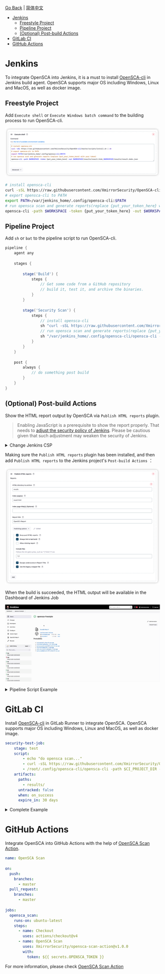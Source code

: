 [Go Back](/docs/README.md) | [简体中文](./CICD-zh_CN.md)

- [Jenkins](#jenkins)
  - [Freestyle Project](#freestyle-project)
  - [Pipeline Project](#pipeline-project)
  - [(Optional) Post-build Actions](#optional-post-build-actions)
- [GitLab CI](#gitlab-ci)
- [GitHub Actions](#github-actions)

# Jenkins

To integrate OpenSCA into Jenkins, it is a must to install [OpenSCA-cli](https://github.com/XmirrorSecurity/OpenSCA-cli) in Jenkins build agent. OpenSCA supports major OS including Windows, Linux and MacOS, as well as docker image.

## Freestyle Project

Add `Execute shell` or `Execute Windows batch command` to the building process to run OpenSCA-cli.

![jenkins_freestyle](/resources/jenkins-freestyle.png)

```bash
# install opensca-cli
curl -sSL https://raw.githubusercontent.com/XmirrorSecurity/OpenSCA-cli/master/scripts/install.sh | sh
# export opensca-cli to PATH
export PATH=/var/jenkins_home/.config/opensca-cli:$PATH
# run opensca scan and generate reports(replace {put_your_token_here} with your token)
opensca-cli -path $WORKSPACE -token {put_your_token_here} -out $WORKSPACE/results/result.html,$WORKSPACE/results/result.dsdx.json
```

## Pipeline Project

Add `sh` or `bat` to the pipeline script to run OpenSCA-cli.

```groovy
pipeline {
    agent any

    stages {

        stage('Build') {
            steps {
                // Get some code from a GitHub repository
                // build it, test it, and archive the binaries.
            }
        }

        stage('Security Scan') {
            steps {
                // install opensca-cli
                sh "curl -sSL https://raw.githubusercontent.com/XmirrorSecurity/OpenSCA-cli/master/scripts/install.sh | sh"
                // run opensca scan and generate reports(replace {put_your_token_here} with your token)
                sh "/var/jenkins_home/.config/opensca-cli/opensca-cli -path $WORKSPACE -token {put_your_token_here} -out $WORKSPACE/results/result.html,$WORKSPACE/results/result.dsdx.json"
            }
        }
    }

    post {
        always {
            // do something post build
        }
    }
}

```

## (Optional) Post-build Actions

Show the HTML report output by OpenSCA via `Publish HTML reports` plugin.

> Enabling JavaScript is a prerequisite to show the report properly. That needs to [adjust the security policy of Jenkins](https://www.jenkins.io/doc/book/security/configuring-content-security-policy//). Please be cautious given that such adjustment may weaken the security of Jenkins.

<details>
<summary>Change Jenkins CSP</summary>

Execute the following script in `Manage Jenkins` -> `Script Console` ：

```groovy
System.setProperty("hudson.model.DirectoryBrowserSupport.CSP", "sandbox allow-scripts; default-src 'self'; img-src 'self' data:; style-src 'self' 'unsafe-inline'; script-src 'self' 'unsafe-inline' 'unsafe-eval';")
```

Restart Jenkins after execution.

</details>

Making sure the `Publish HTML reports` plugin has been installed, and then add `Publish HTML reports` to the Jenkins project's `Post-build Actions` ：

![jenkins_postbuild](/resources/jenkins-postbuild.png)  

When the build is succeeded, the HTML output will be available in the Dashboard of Jenkins Job

![html_report](/resources/jenkins-view-html-report.gif)

<details>
<summary>Pipeline Script Example</summary>

```groovy
post {
    always {
        // do something post build
        publishHTML(
            [
                allowMissing: false,
                alwaysLinkToLastBuild: true,
                keepAll: true,
                reportDir: 'results',
                reportFiles: 'result.html',
                reportName: 'OpenSCA Report',
                reportTitles: 'OpenSCA Report',
                useWrapperFileDirectly: true
            ]
        )
    }
}
```

</details>


# GitLab CI
Install [OpenSCA-cli](https://github.com/XmirrorSecurity/OpenSCA-cli) in GitLab Runner to integrate OpenSCA. OpenSCA supports major OS including Windows, Linux and MacOS, as well as docker image.

```yaml
security-test-job:
    stage: test
    script:
        - echo "do opensca scan..."
        - curl -sSL https://raw.githubusercontent.com/XmirrorSecurity/OpenSCA-cli/master/scripts/install.sh | sh
        - /root/.config/opensca-cli/opensca-cli -path $CI_PROJECT_DIR -token {put_your_token_here} -out $CI_PROJECT_DIR/results/result.html,$CI_PROJECT_DIR/results/result.dsdx.json
    artifacts:
      paths:
        - results/
      untracked: false
      when: on_success
      expire_in: 30 days
```

<details>
<summary> Complete Example </summary>

```yaml
stages:
  - build
  - test
  - deploy

build-job:
  stage: build
  script:
    - echo "Compiling the code..."
    - echo "Compile complete."

unit-test-job:
  stage: test
  script:
    - echo "do unit test..."
    - sleep 10
    - echo "Code coverage is 90%"

lint-test-job:
  stage: test
  script:
    - echo "do lint test..."
    - sleep 10
    - echo "No lint issues found."

security-test-job:
    stage: test
    script:
        - echo "do opensca scan..."
        - curl -sSL https://raw.githubusercontent.com/XmirrorSecurity/OpenSCA-cli/master/scripts/install.sh | sh
        - /root/.config/opensca-cli/opensca-cli -path $CI_PROJECT_DIR -token {put_your_token_here} -out $CI_PROJECT_DIR/results/result.html,$CI_PROJECT_DIR/results/result.dsdx.json
    artifacts:
      paths:
        - results/
      untracked: false
      when: on_success
      expire_in: 30 days

deploy-job:
  stage: deploy
  environment: production
  script:
    - echo "Deploying application..."
    - echo "Application successfully deployed."
```

</details>

# GitHub Actions

Integrate OpenSCA into GitHub Actions with the help of [OpenSCA Scan Action](https://github.com/marketplace/actions/opensca-scan-action).

```yaml
name: OpenSCA Scan

on: 
  push:
    branches: 
      - master
  pull_request:
    branches: 
      - master

jobs:
  opensca_scan:
    runs-on: ubuntu-latest
    steps:
      - name: Checkout
        uses: actions/checkout@v4
      - name: OpenSCA Scan
        uses: XmirrorSecurity/opensca-scan-action@v1.0.0
        with:
          token: ${{ secrets.OPENSCA_TOKEN }}
```

For more information, please check [OpenSCA Scan Action](https://github.com/XmirrorSecurity/opensca-scan-action)
